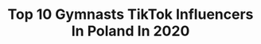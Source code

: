 ---
title: Top 10 Gymnasts TikTok Influencers In Poland In 2020
description: >-
  Find top gymnasts TikTok influencers in Poland in 2020. Most popular hashtags: #gymnastics #fail #sport #quarantine.
platform: TikTok
profiles:
  - username: "julcz00"
    fullname: >-
      Julia Pustelnik
    location: "Poland"
    followers: 2134
    engagement: 985
    commentsToLikes: 0.077474
    id: ckac5zqojdpma0i782l1mwfoc
    verified: false
    hashtags: "#jazzdance, #drawing, #gymnastics, #coronavirus"
  - username: "marcel.trampoline"
    fullname: >-
      Marcel.trampoline
    location: "Poland"
    followers: 12080
    engagement: 1320
    commentsToLikes: 0.059750
    id: ckal462c31con0i78bkifestr
    verified: false
    hashtags: "#amazing, #odty, #aesthetic, #trampolina"
  - username: "kubatrenuje"
    fullname: >-
      kubatrenuje
    location: "Poland"
    followers: 339727
    engagement: 888
    commentsToLikes: 0.005154
    id: ckaik0bibhb660i784ne9phqo
    verified: false
    hashtags: "#challenge, #train, #cars, #married"
  - username: "martynka_kus"
    fullname: >-
      🖤Kuś Kuś Kuś🖤
    location: "Poland"
    followers: 10839
    engagement: 2750
    commentsToLikes: 0.117644
    id: ck8vv0e1pkfoa0j787rwjv8jt
    verified: false
    hashtags: "#treanding, #valentine, #gymnastics, #foru"
  - username: "fit.lovers"
    fullname: >-
      fit.lovers
    location: "Poland"
    followers: 1229280
    engagement: 1466
    commentsToLikes: 0.017318
    id: ck7zoff9cjjyk0j78cv886ogb
    verified: true
    hashtags: "#tutorial, #brothers, #fitness, #fittips"
  - username: "kvjkvmjvl"
    fullname: >-
      kajakamilajulka
    location: "Poland"
    followers: 7193
    engagement: 1157
    commentsToLikes: 0.039479
    id: ckachgbn6z9b50i788vnym45b
    verified: false
    hashtags: "#rozdanie, #yummy, #eating, #nature"
  - username: "bartmaniac"
    fullname: >-
      Bartek Wilemborek
    location: "Poland"
    followers: 27934
    engagement: 1839
    commentsToLikes: 0.014716
    id: ck8j9dju4mxs60j78jx66v7p3
    verified: false
    hashtags: "#lifehack, #inspiration, #gymnastics, #training"
  - username: "borowikcezary"
    fullname: >-
      Cezary Borowik
    location: "Poland"
    followers: 22291
    engagement: 1271
    commentsToLikes: 0.011547
    id: ck9nb2kmxao3u0j78zo4oi0zr
    verified: false
    hashtags: "#friends, #home, #siblings, #semifinal"
  - username: "grupa05"
    fullname: >-
      GRUPA
    location: "Poland"
    followers: 36683
    engagement: 940
    commentsToLikes: 0.023456
    id: ck9eyrk7mx41c0j78361h40cd
    verified: false
    hashtags: "#movie, #holidays, #jakgor, #zima"
  - username: "buganski_mowi_rusz_sie"
    fullname: >-
      Damian Bugański
    location: "Poland"
    followers: 2431
    engagement: 503
    commentsToLikes: 0.031865
    id: ck8z1icgp1p1o0j78i3c1qdae
    verified: false
    hashtags: "#koronawirus, #eggschallenge, #transformacja, #piwo"
---